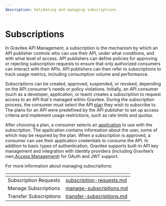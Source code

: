 ```yaml
---
description: Validating and managing subscriptions
---
```


# Subscriptions

In Gravitee API Management, a subscription is the mechanism by which an API publisher controls who can use their API, under what conditions, and with what level of access. API publishers can define policies for approving or rejecting subscription requests to ensure that only authorized consumers can interact with their APIs. API publishers can then refer to subscriptions to track usage metrics, including consumption volume and performance.

Subscriptions can be created, approved, suspended, or revoked, depending on the API consumer’s needs or policy violations. Initially, an API consumer (such as a developer, application, or team) creates a subscription to request access to an API that's managed within Gravitee. During the subscription process, the consumer must select the API [plan](../plans/) they wish to subscribe to. The plans for an API were predefined by the API publisher to set up access criteria and implement usage restrictions, such as rate limits and quotas.

After choosing a plan, a consumer selects an [application](../applications/) to use with the subscription. The application contains information about the user, some of which may be required by the plan. When a subscription is approved, a consumer can use their application credentials to consume the API. In addition to basic types of authentication, Gravitee supports built-in API key management and integration with identity providers (including Gravitee’s own[ Access Management](https://www.gravitee.io/platform/access-management)) for OAuth and JWT support.

For more information about managing subscriptions:

<table data-view="cards"><thead><tr><th></th><th data-hidden data-card-target data-type="content-ref"></th></tr></thead><tbody><tr><td>Subscription Requests</td><td><a href="subscription-requests.md">subscription-requests.md</a></td></tr><tr><td>Manage Subscriptions</td><td><a href="manage-subscriptions.md">manage-subscriptions.md</a></td></tr><tr><td>Transfer Subscriptions</td><td><a href="transfer-subscriptions.md">transfer-subscriptions.md</a></td></tr></tbody></table>
